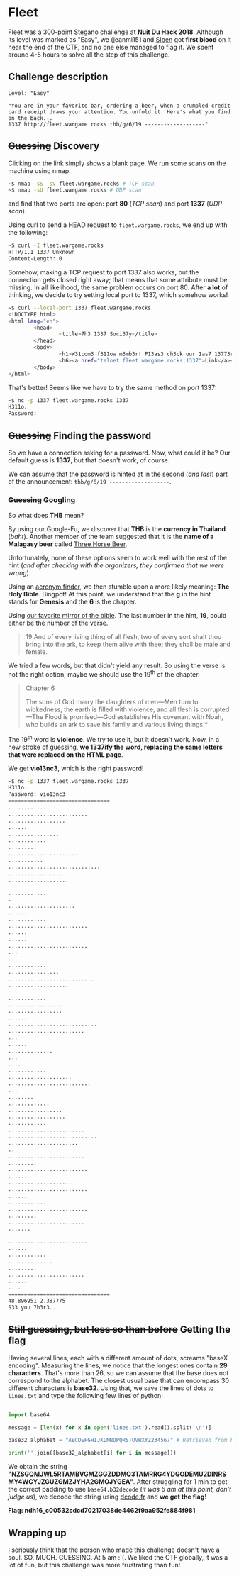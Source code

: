 # Fleet

Fleet was a 300-point Stegano challenge at **Nuit Du Hack 2018**. Although its level was marked as "Easy", we (jeanmi151 and [SIben](https://twitter.com/_SIben_) got **first blood** on it near the end of the CTF, and no one else managed to flag it.
We spent around 4-5 hours to solve all the step of this challenge.

## Challenge description

```
Level: "Easy"
            
"You are in your favorite bar, ordering a beer, when a crumpled credit card receipt draws your attention. You unfold it. Here's what you find
on the back...
1337 http://fleet.wargame.rocks thb/g/6/19 -------------------"
```

## ~~Guessing~~ Discovery

Clicking on the link simply shows a blank page. We run some scans on the machine using nmap:
    
```bash
~$ nmap -sS -sV fleet.wargame.rocks # TCP scan
~$ nmap -sU fleet.wargame.rocks # UDP scan
```
and find that two ports are open: port **80** (*TCP scan*) and port **1337** (*UDP scan*).

Using curl to send a HEAD request to `fleet.wargame.rocks`, we end up with the following:
    
```bash
~$ curl -I fleet.wargame.rocks
HTTP/1.1 1337 Unknown
Content-Length: 0
```

Somehow, making a TCP request to port 1337 also works, but the connection gets closed right away; that means that some attribute must be missing. In all likelihood, the same problem occurs on port 80.
After **a lot** of thinking, we decide to try setting local port to 1337, which somehow works!

```bash
~$ curl --local-port 1337 fleet.wargame.rocks
<!DOCTYPE html>
<html lang="en">
        <head>
                <title>7h3 1337 Soci37y</title>
        </head>
        <body>
                <h1>W31com3 f311ow m3mb3r! P13as3 ch3ck our 1as7 13773r...</h1>
                <h6><a href="telnet:fleet.wargame.rocks:1337">Link</a></h6>
        </body>
</html>
```

That's better! Seems like we have to try the same method on port 1337:

```bash
~$ nc -p 1337 fleet.wargame.rocks 1337
H311o.
Password:
```

## ~~Guessing~~ Finding the password

So we have a connection asking for a password. Now, what could it be? Our default guess is **1337**, but that doesn't work, of course.

We can assume that the password is hinted at in the second (*and last*) part of the announcement: `thb/g/6/19 -------------------`.

### ~~Guessing~~ Googling
So what does **THB** mean?

By using our Google-Fu, we discover that **THB** is the **currency in Thailand** (*baht*). Another member of the team suggested that it is the **name of a Malagasy beer** called [Three Horse Beer](https://en.wikipedia.org/wiki/Three_Horses_Bee).

Unfortunately, none of these options seem to work well with the rest of the hint (*and after checking with the organizers, they confirmed that we were wrong*).

Using an [acronym finder](https://www.aclronymfinder.com/THB.html), we then stumble upon a more likely meaning: **The Holy Bible**. Bingpot! At this point, we understand that the **g** in the hint stands for **Genesis** and the **6** is the chapter.

Using [our favorite mirror of the bible](https://www.lds.org/scriptures/ot/gen/6?lang=eng). The last number in the hint, **19**, could either be the number of the verse.

> 19 And of every living thing of all flesh, two of every sort shalt thou bring into the ark, to keep them alive with thee; they shall be male and female.

We tried a few words, but that didn't yield any result. So using the verse is not the right option, maybe we should use the 19<sup>th</sup> of the chapter.

> Chapter 6
> 
> The sons of God marry the daughters of men—Men turn to wickedness, the earth is filled with violence, and all flesh is corrupted—The Flood is promised—God establishes His covenant with Noah, who builds an ark to save his family and various living things.*

The 19<sup>th</sup> word is **violence**. We try to use it, but it doesn't work. Now, in a new stroke of guessing, **we 1337ify the word, replacing the same letters that were replaced on the HTML page**.

We get **vio13nc3**, which is the right password!    

```bash
~$ nc -p 1337 fleet.wargame.rocks 1337
H311o.
Password: vio13nc3
================================
.............
.........................
..................
......
................
............
.........
......................
...........
.............................
.................
...................

............
.
.....................
......
............
.........................
......
......
.........................
...
...
............
................
...........................
...................

............
.................
.................
......
............................
........................
...
......
..............
...
....
............
....................
..........................
...
........
.............
.................
..................
............
........................
............................
......................
..
........................
.........
.........................
......
....................
.........................
......
............
.........................
.........
........................
.......

..........................
......
............
..............
.........
........................
......
....
================================
48.896951 2.387775
S33 you 7h3r3...
```


## ~~Still guessing, but less so than before~~ Getting the flag

Having several lines, each with a different amount of dots, screams "baseX encoding".
Measuring the lines, we notice that the longest ones contain **29 characters**. That's more than 26, so we can assume that the base does not correspond to the alphabet.
The closest usual base that can encompass 30 different characters is **base32**. Using that, we save the lines of dots to `lines.txt` and type the following few lines of python:

```python

import base64

message = [len(x) for x in open('lines.txt').read().split('\n')]

base32_alphabet = "ABCDEFGHIJKLMNOPQRSTUVWXYZ234567" # Retrieved from https://inshallhack.org/paddinganography/ \o/

print(''.join([base32_alphabet[i] for i in message]))
```

We obtain the string **"NZSGQMJWL5RTAMBVGMZGGZDDMQ3TAMRRG4YDGODEMU2DINRSMY4WCYJZGUZGMZJYHA2GMOJYGEA"**. After struggling for 1 min to get the correct padding to use `base64.b32decode` (*it was 6 am at this point, don't judge us*), we decode the string using [dcode.fr](https://www.dcode.fr/code-base-32) and **we get the flag**!

**Flag: ndh16\_c00532cdcd70217038de4462f9aa952fe884f981**

## Wrapping up

I seriously think that the person who made this challenge doesn't have a soul. SO. MUCH. GUESSING. At 5 am :'(.
We liked the CTF globally, it was a lot of fun, but this challenge was more frustrating than fun!
